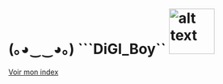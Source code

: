 # (｡◕‿‿◕｡) ```DiGI_Boy`` <img src="./asset/.PngItem_6762070.png" alt="alt text" width="90" height="whatever">
[Voir mon index](https://ay-belbachir.github.io/portefolio_Ayoub_Belbachir_SIO_SISR/)